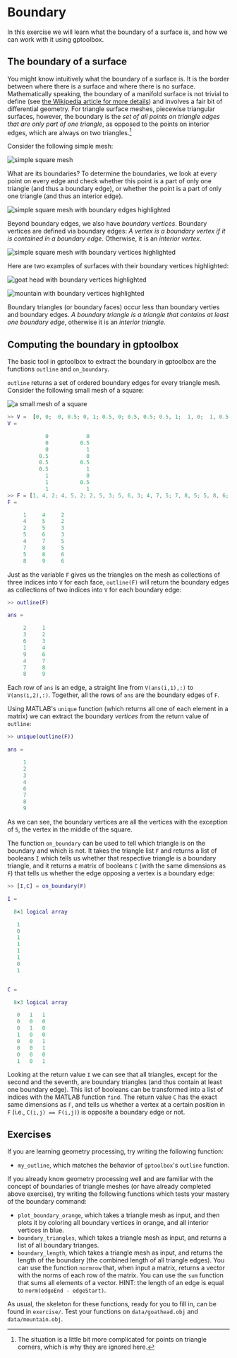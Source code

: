 # Boundary

In this exercise we will learn what the boundary of a surface is, and how we can
work with it using gptoolbox.


## The boundary of a surface

You might know intuitively what the boundary of a surface is.
It is the border between where there is a surface and where there is no surface.
Mathematically speaking, the boundary of a manifold surface is not trivial to
define
(see [the Wikipedia article for more details](https://en.wikipedia.org/wiki/Manifold#Manifold_with_boundary))
and involves a fair bit of differential geometry.
For triangle surface meshes, piecewise triangular surfaces, however,
the boundary is the _set of all points on triangle edges that are only part of
one triangle_, as opposed to the points on interior edges, which are always on
two triangles.[^1]

Consider the following simple mesh:

![simple square mesh](assets/square_nobdries.png)

What are its boundaries?
To determine the boundaries, we look at every point on every edge and check
whether this point is a part of only one triangle (and thus a boundary edge),
or whether the point is a part of only one triangle (and thus an interior
edge).

![simple square mesh with boundary edges highlighted](assets/square_bdries.png)

Beyond boundary edges, we also have _boundary vertices_.
Boundary vertices are defined via boundary edges:
_A vertex is a boundary vertex if it is contained in a boundary edge_.
Otherwise, it is an _interior vertex_.

![simple square mesh with boundary vertices highlighted](assets/square_bdryverts.png)

Here are two examples of surfaces with their boundary vertices highlighted:

![goat head with boundary vertices highlighted](assets/goathead_bdryverts.png)

![mountain with boundary vertices highlighted](assets/mountain_bdryverts.png)

Boundary triangles (or boundary faces) occur less than boundary
verties and boundary edges.
_A boundary triangle is a triangle that contains at least one boundary edge_,
otherwise it is an _interior triangle_.


## Computing the boundary in gptoolbox

The basic tool in gptoolbox to extract the boundary in gptoolbox are the
functions `outline` and `on_boundary`.

`outline` returns a set of ordered boundary edges for every triangle mesh.
Consider the following small mesh of a square:

![a small mesh of a square](assets/small_square.png)
```MATLAB
>> V =  [0, 0;  0, 0.5; 0, 1; 0.5, 0; 0.5, 0.5; 0.5, 1;  1, 0;  1, 0.5;  1, 1]
V =

            0            0
            0          0.5
            0            1
          0.5            0
          0.5          0.5
          0.5            1
            1            0
            1          0.5
            1            1
>> F = [1, 4, 2; 4, 5, 2; 2, 5, 3; 5, 6, 3; 4, 7, 5; 7, 8, 5; 5, 8, 6; 8, 9, 6]
F =

     1     4     2
     4     5     2
     2     5     3
     5     6     3
     4     7     5
     7     8     5
     5     8     6
     8     9     6
```

Just as the variable `F` gives us the triangles on the mesh as collections of
three indices into `V` for each face, `outline(F)` will return the boundary
edges as collections of two indices into `V` for each boundary edge:
```MATLAB
>> outline(F)

ans =

     2     1
     3     2
     6     3
     1     4
     9     6
     4     7
     7     8
     8     9
```

Each row of `ans` is an edge, a straight line from `V(ans(i,1),:)` to
`V(ans(i,2),:)`.
Together, all the rows of `ans` are the boundary edges of `F`.

Using MATLAB's `unique` function (which returns all one of each element in a
matrix) we can extract the boundary _vertices_ from the return value of
`outline`:
```MATLAB
>> unique(outline(F))

ans =

     1
     2
     3
     4
     6
     7
     8
     9
```

As we can see, the boundary vertices are all the vertices with the exception of
`5`, the vertex in the middle of the square.

The function `on_boundary` can be used to tell which triangle is on the boundary
and which is not.
It takes the triangle list `F` and returns a list of booleans `I` which tells us
whether that respective triangle is a boundary triangle, and it returns a matrix
of booleans `C` (with the same dimensions as `F`) that tells us whether the edge
opposing a vertex is a boundary edge:
```MATLAB
>> [I,C] = on_boundary(F)

I =

  8×1 logical array

   1
   0
   1
   1
   1
   1
   0
   1


C =

  8×3 logical array

   0   1   1
   0   0   0
   0   1   0
   1   0   0
   0   0   1
   0   0   1
   0   0   0
   1   0   1
```

Looking at the return value `I` we can see that all triangles, except for the
second and the seventh, are boundary triangles (and thus contain at least one
boundary edge).
This list of booleans can be transformed into a list of indices with the MATLAB
function `find`.
The return value `C` has the exact same dimensions as `F`, and tells us whether
a vertex at a certain position in `F` (i.e., `C(i,j) == F(i,j)`) is opposite a
boundary edge or not.


## Exercises

If you are learning geometry processing, try writing the following function:
* `my_outline`, which matches the behavior of `gptoolbox`'s `outline` function.

If you already know geometry processing well and are familiar with the concept
of boundaries of triangle meshes (or have already completed above exercise),
try writing the following functions which tests your mastery of the boundary
command:
* `plot_boundary_orange`, which takes a triangle mesh as input, and then plots
it by coloring all boundary vertices in orange, and all interior vertices in
blue.
* `boundary_triangles`, which takes a triangle mesh as input, and returns a list
of all boundary trianges.
* `boundary_length`, which takes a triangle mesh as input, and returns the
length of the boundary (the combined length of all triangle edges).
You can use the function `normrow` that, when input a matrix, returns a vector
with the norms of each row of the matrix.
You can use the `sum` function that sums all elements of a vector.
HINT: the length of an edge is equal to `norm(edgeEnd - edgeStart)`.

As usual, the skeleton for these functions, ready for you to fill in, can be
found in `exercise/`.
Test your functions on `data/goathead.obj` and `data/mountain.obj`.


[^1]: The situation is a little bit more complicated for points on triangle
corners, which is why they are ignored here.
